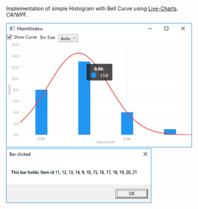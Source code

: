 Implementation of simple Histogram with Bell Curve using <a href="http://lvcharts.net/">Live-Charts</a>. C#/WPF.

<img src="./screenshot1.png"/>
<img src="./screenshot2.png"/>
